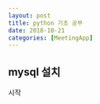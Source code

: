 ```yaml
---
layout: post
title: python 기초 공부
date: 2018-10-21
categories: [MeetingApp]
---
```


## mysql 설치

시작
